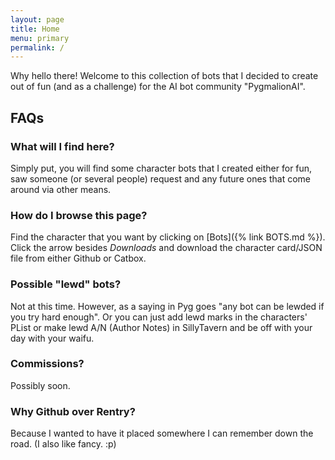 ```yaml
---
layout: page
title: Home
menu: primary
permalink: /
---
```


Why hello there! Welcome to this collection of bots that I decided to create out of fun (and as a challenge) for the AI bot community "PygmalionAI". 

## FAQs

### What will I find here?

Simply put, you will find some character bots that I created either for fun, saw someone (or several people) request and any future ones that come around via other means. 

### How do I browse this page?

Find the character that you want by clicking on [Bots]({% link BOTS.md %}). Click the arrow besides *Downloads* and download the character card/JSON file from either Github or Catbox.

### Possible "lewd" bots?
Not at this time. However, as a saying in Pyg goes "any bot can be lewded if you try hard enough". Or you can just add lewd marks in the characters' PList or make lewd A/N (Author Notes) in SillyTavern and be off with your day with your waifu.

### Commissions?
Possibly soon.

### Why Github over Rentry?
Because I wanted to have it placed somewhere I can remember down the road. (I also like fancy. :p)